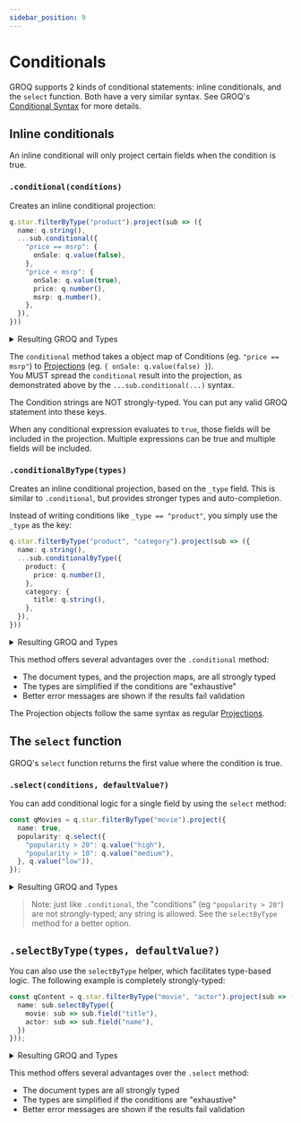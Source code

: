 ```yaml
---
sidebar_position: 9
---
```


# Conditionals

GROQ supports 2 kinds of conditional statements: inline conditionals, and the `select` function.  Both have a very similar syntax.  See GROQ's [Conditional Syntax](https://www.sanity.io/docs/query-cheat-sheet#64a36d80be73) for more details.

## Inline conditionals

An inline conditional will only project certain fields when the condition is true.

### `.conditional(conditions)`

Creates an inline conditional projection:

```ts
q.star.filterByType("product").project(sub => ({
  name: q.string(),
  ...sub.conditional({
    "price == msrp": {
      onSale: q.value(false),
    },
    "price < msrp": {
      onSale: q.value(true),
      price: q.number(),
      msrp: q.number(),
    },
  }),
}))
```

<details>
<summary>Resulting GROQ and Types</summary>

```groq
*[_type == "product"]{
  name,
  price == msrp => {
    "onSale": true,
  },
  price < msrp => { 
    "onSale": false,
    price,
    msrp,
  }
}
```

```ts
type Result = Array<
  & { name: string } 
  & ({ onSale: true } | {})
  & ({ onSale: false, price: number, msrp: number } | {})
>
```
</details>

The `conditional` method takes a object map of Conditions (eg. `"price == msrp"`) to [Projections](./projections) (eg. `{ onSale: q.value(false) }`).    
You MUST spread the `conditional` result into the projection, as demonstrated above by the `...sub.conditional(...)` syntax.

The Condition strings are NOT strongly-typed.  You can put any valid GROQ statement into these keys.

When any conditional expression evaluates to `true`, those fields will be included in the projection.  Multiple expressions can be true and multiple fields will be included.

### `.conditionalByType(types)`

Creates an inline conditional projection, based on the `_type` field. This is similar to `.conditional`, but provides stronger types and auto-completion.

Instead of writing conditions like `_type == "product"`, you simply use the `_type` as the key:

```ts
q.star.filterByType("product", "category").project(sub => ({
  name: q.string(),
  ...sub.conditionalByType({
    product: {
      price: q.number(),
    },
    category: {
      title: q.string(),
    },
  }),
}))
```

<details>
<summary>Resulting GROQ and Types</summary>

```groq
*[_type == "product" || _type == "category"]{
  name,
  _type,
  _type == "product" => {
    price,
  },
  _type == "category" => { 
    title,
  }
}
```
```ts
type Result = Array<
  & { name: string } 
  & ({ _type: "product", price: string } | {})
  & ({ _type: "category", title: string } | {})
>
```
</details>

This method offers several advantages over the `.conditional` method:

- The document types, and the projection maps, are all strongly typed
- The types are simplified if the conditions are "exhaustive"
- Better error messages are shown if the results fail validation

The Projection objects follow the same syntax as regular  [Projections](./projections).


## The `select` function

GROQ's `select` function returns the first value where the condition is true.  

### `.select(conditions, defaultValue?)`

You can add conditional logic for a single field by using the `select` method:

```ts
const qMovies = q.star.filterByType("movie").project({
  name: true,
  popularity: q.select({
    "popularity > 20": q.value("high"),
    "popularity > 10": q.value("medium"),
  }, q.value("low")),
});
```

<details>
<summary>Resulting GROQ and Types</summary>

```groq
*[_type == "movie"] {
  name,
  "popularity": select(
    popularity > 20 => "high",
    popularity > 10 => "medium",
    "low"
  )
}
```

```ts
type MoviesResults = Array<{
  name: string;
  popularity: "high" | "medium" | "low";
}>
```

</details>

> Note: just like `.conditional`, the "conditions" (eg `"popularity > 20"`) are not strongly-typed; any string is allowed.  See the `selectByType` method for a better option.


## `.selectByType(types, defaultValue?)`

You can also use the `selectByType` helper, which facilitates type-based logic.  The following example is completely strongly-typed:

```ts
const qContent = q.star.filterByType("movie", "actor").project(sub => ({
  name: sub.selectByType({
    movie: sub => sub.field("title"),
    actor: sub => sub.field("name"),
  })
}));
```

<details>
<summary>Resulting GROQ and Types</summary>

```groq
*[_type == "movie" || _type == "actor"] {
  "name": select(
    _type == "movie" => title,
    _type == "actor" => name,
  ),
}
```

```ts
type MoviesResults = Array<{
  name: string;
  popularity: "high" | "medium" | "low";
}>
```

</details>

This method offers several advantages over the `.select` method:

- The document types are all strongly typed
- The types are simplified if the conditions are "exhaustive"
- Better error messages are shown if the results fail validation
